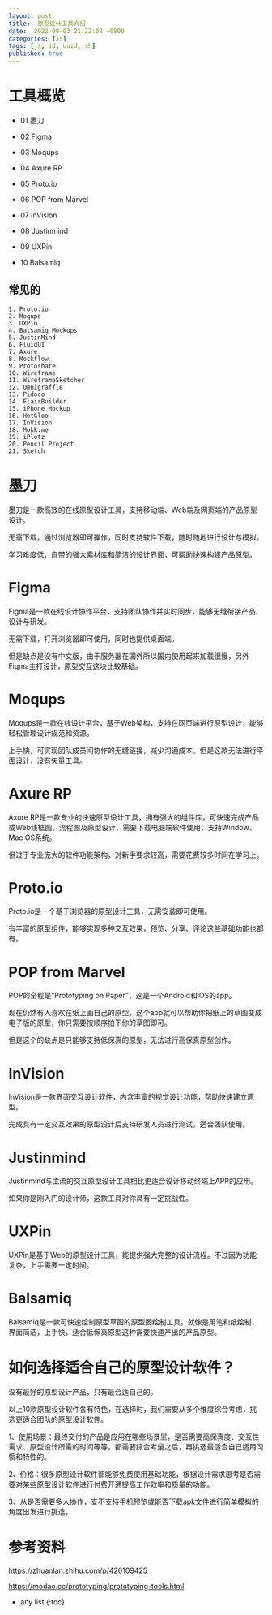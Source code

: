 ```yaml
---
layout: post
title:  原型设计工具介绍
date:  2022-09-03 21:22:02 +0800
categories: [JS]
tags: [js, id, uuid, sh]
published: true
---
```


#  工具概览

- 01 墨刀

- 02 Figma

- 03 Moqups

- 04 Axure RP

- 05 Proto.io

- 06 POP from Marvel

- 07 InVision

- 08 Justinmind

- 09 UXPin

- 10 Balsamiq

## 常见的

```
1. Proto.io
2. Moqups
3. UXPin
4. Balsamiq Mockups
5. JustinMind
6. FluidUI
7. Axure
8. Mockflow
9. Protoshare
10. Wireframe
11. WireframeSketcher
12. Omnigraffle
13. Pidoco
14. FlairBuilder
15. iPhone Mockup
16. HotGloo
17. InVision
18. Mokk.me
19. iPlotz
20. Pencil Project
21. Sketch
```

# 墨刀

墨刀是一款高效的在线原型设计工具，支持移动端、Web端及网页端的产品原型设计。

无需下载，通过浏览器即可操作，同时支持软件下载，随时随地进行设计与模拟。

学习难度低，自带的强大素材库和简洁的设计界面，可帮助快速构建产品原型。

# Figma

Figma是一款在线设计协作平台，支持团队协作并实时同步，能够无缝衔接产品、设计与研发。

无需下载，打开浏览器即可使用，同时也提供桌面端。

但是缺点是没有中文版，由于服务器在国外所以国内使用起来加载很慢，另外Figma主打设计，原型交互这块比较基础。


# Moqups

Moqups是一款在线设计平台，基于Web架构，支持在网页端进行原型设计，能够轻松管理设计规范和资源。

上手快，可实现团队成员间协作的无缝链接，减少沟通成本。但是这款无法进行平面设计，没有矢量工具。

# Axure RP

Axure RP是一款专业的快速原型设计工具，拥有强大的组件库，可快速完成产品或Web线框图、流程图及原型设计，需要下载电脑端软件使用，支持Window、Mac OS系统。

但过于专业庞大的软件功能架构，对新手要求较高，需要花费较多时间在学习上。


# Proto.io

Proto.io是一个基于浏览器的原型设计工具，无需安装即可使用。

有丰富的原型组件，能够实现多种交互效果，预览、分享、评论这些基础功能也都有。

# POP from Marvel

POP的全程是“Prototyping on Paper”，这是一个Android和iOS的app。

现在仍然有人喜欢在纸上画自己的原型，这个app就可以帮助你把纸上的草图变成电子版的原型，你只需要按顺序拍下你的草图即可。

但是这个的缺点是只能够支持低保真的原型，无法进行高保真原型创作。

# InVision

InVision是一款界面交互设计软件，内含丰富的视觉设计功能，帮助快速建立原型。

完成具有一定交互效果的原型设计后支持研发人员进行测试，适合团队使用。

# Justinmind

Justinmind与主流的交互原型设计工具相比更适合设计移动终端上APP的应用。

如果你是刚入门的设计师，这款工具对你具有一定挑战性。

# UXPin

UXPin是基于Web的原型设计工具，能提供强大完整的设计流程。不过因为功能复杂，上手需要一定时间。

# Balsamiq

Balsamiq是一款可快速绘制原型草图的原型图绘制工具。就像是用笔和纸绘制，界面简洁，上手快，适合低保真原型这种需要快速产出的产品原型。

# 如何选择适合自己的原型设计软件？

没有最好的原型设计产品，只有最合适自己的。

以上10款原型设计软件各有特色，在选择时，我们需要从多个维度综合考虑，挑选更适合团队的原型设计软件。

1、使用场景：最终交付的产品是应用在哪些场景里，是否需要高保真度、交互性需求、原型设计所需的时间等等，都需要综合考量之后，再挑选最适合自己适用习惯和特性的。

2、价格：很多原型设计软件都能够免费使用基础功能，根据设计需求思考是否需要对某些原型设计软件进行付费开通提高工作效率和质量的功能。

3、从是否需要多人协作，支不支持手机预览或能否下载apk文件进行简单模拟的角度出发进行挑选。

# 参考资料

https://zhuanlan.zhihu.com/p/420109425

https://modao.cc/prototyping/prototyping-tools.html



* any list
{:toc}